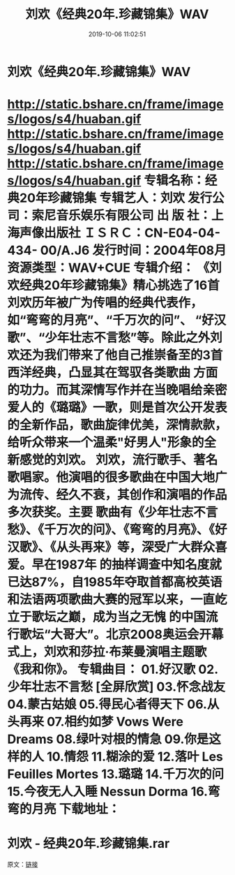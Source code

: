 ﻿---
title: 刘欢《经典20年.珍藏锦集》WAV
date: 2019-10-06 11:02:51
categories: None
tags: 华语中文
---
# 刘欢《经典20年.珍藏锦集》WAV

http://static.bshare.cn/frame/images/logos/s4/huaban.gif
http://static.bshare.cn/frame/images/logos/s4/huaban.gif
http://static.bshare.cn/frame/images/logos/s4/huaban.gif
专辑名称：经典20年珍藏锦集
专辑艺人：刘欢
发行公司：索尼音乐娱乐有限公司
出 版 社：上海声像出版社
ＩＳＲＣ：CN-E04-04-434- 00/A.J6
发行时间：2004年08月
资源类型：WAV+CUE
专辑介绍：
《刘欢经典20年珍藏锦集》精心挑选了16首刘欢历年被广为传唱的经典代表作，如“弯弯的月亮”、“千万次的问”、
“好汉歌”、“少年壮志不言愁”等。除此之外刘欢还为我们带来了他自己推崇备至的3首西洋经典，凸显其在驾驭各类歌曲
方面的功力。而其深情写作并在当晚唱给亲密爱人的《璐璐》一歌，则是首次公开发表的全新作品，歌曲旋律优美，深情款款，
给听众带来一个温柔"好男人"形象的全新感觉的刘欢。
刘欢，流行歌手、著名歌唱家。他演唱的很多歌曲在中国大地广为流传、经久不衰，其创作和演唱的作品多次获奖。主要
歌曲有《少年壮志不言愁》、《千万次的问》、《弯弯的月亮》、《好汉歌》、《从头再来》等，深受广大群众喜爱。早在1987年
的抽样调查中知名度就已达87%，自1985年夺取首都高校英语和法语两项歌曲大赛的冠军以来，一直屹立于歌坛之巅，成为当之无愧
的中国流行歌坛“大哥大”。北京2008奥运会开幕式上，刘欢和莎拉·布莱曼演唱主题歌《我和你》。
专辑曲目：
01.好汉歌
02.少年壮志不言愁
[全屏欣赏]
03.怀念战友
04.蒙古姑娘
05.得民心者得天下
06.从头再来
07.相约如梦 Vows Were Dreams
08.绿叶对根的情急
09.你是这样的人
10.情怨
11.糊涂的爱
12.落叶 Les Feuilles Mortes
13.璐璐
14.千万次的问
15.今夜无人入睡 Nessun Dorma
16.弯弯的月亮
下载地址：
==============================
刘欢 - 经典20年.珍藏锦集.rar
==============================
原文：[链接](https://blog.sina.com.cn/s/blog_1647c7e7601030h9o.html)